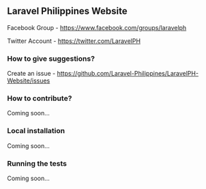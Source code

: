## Laravel Philippines Website

Facebook Group - https://www.facebook.com/groups/laravelph

Twitter Account - https://twitter.com/LaravelPH

### How to give suggestions?
Create an issue - https://github.com/Laravel-Philippines/LaravelPH-Website/issues

### How to contribute?
Coming soon...

### Local installation
Coming soon...

### Running the tests
Coming soon...